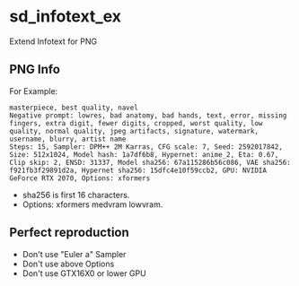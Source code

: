 # sd_infotext_ex
Extend Infotext for PNG

## PNG Info

For Example:
```
masterpiece, best quality, navel
Negative prompt: lowres, bad anatomy, bad hands, text, error, missing fingers, extra digit, fewer digits, cropped, worst quality, low quality, normal quality, jpeg artifacts, signature, watermark, username, blurry, artist name
Steps: 15, Sampler: DPM++ 2M Karras, CFG scale: 7, Seed: 2592017842, Size: 512x1024, Model hash: 1a7df6b8, Hypernet: anime_2, Eta: 0.67, Clip skip: 2, ENSD: 31337, Model sha256: 67a115286b56c086, VAE sha256: f921fb3f29891d2a, Hypernet sha256: 15dfc4e10f59ccb2, GPU: NVIDIA GeForce RTX 2070, Options: xformers
```

- sha256 is first 16 characters.
- Options: xformers medvram lowvram.

## Perfect reproduction

- Don't use "Euler a" Sampler
- Don't use above Options
- Don't use GTX16X0 or lower GPU
